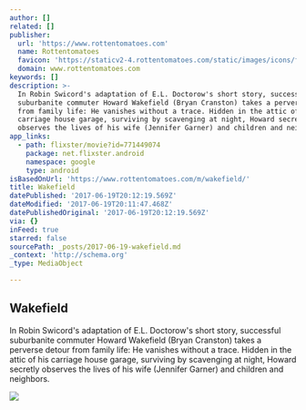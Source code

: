 ```yaml
---
author: []
related: []
publisher:
  url: 'https://www.rottentomatoes.com'
  name: Rottentomatoes
  favicon: 'https://staticv2-4.rottentomatoes.com/static/images/icons/favicon.ico'
  domain: www.rottentomatoes.com
keywords: []
description: >-
  In Robin Swicord's adaptation of E.L. Doctorow's short story, successful
  suburbanite commuter Howard Wakefield (Bryan Cranston) takes a perverse detour
  from family life: He vanishes without a trace. Hidden in the attic of his
  carriage house garage, surviving by scavenging at night, Howard secretly
  observes the lives of his wife (Jennifer Garner) and children and neighbors.
app_links:
  - path: flixster/movie?id=771449074
    package: net.flixster.android
    namespace: google
    type: android
isBasedOnUrl: 'https://www.rottentomatoes.com/m/wakefield/'
title: Wakefield
datePublished: '2017-06-19T20:12:19.569Z'
dateModified: '2017-06-19T20:11:47.468Z'
datePublishedOriginal: '2017-06-19T20:12:19.569Z'
via: {}
inFeed: true
starred: false
sourcePath: _posts/2017-06-19-wakefield.md
_context: 'http://schema.org'
_type: MediaObject

---
```

<article style=""><h1>Wakefield</h1><p>In Robin Swicord's adaptation of E.L. Doctorow's short story, successful suburbanite commuter Howard Wakefield (Bryan Cranston) takes a perverse detour from family life: He vanishes without a trace. Hidden in the attic of his carriage house garage, surviving by scavenging at night, Howard secretly observes the lives of his wife (Jennifer Garner) and children and neighbors.</p><img src="https://resizing.flixster.com/FAUFA9ENUc3JinMreMoz4btZ5AE=/300x300/v1.bTsxMjM4ODQ0MztqOzE3Mzc4OzEyMDA7Mjg0OzQwNQ" /></article>
